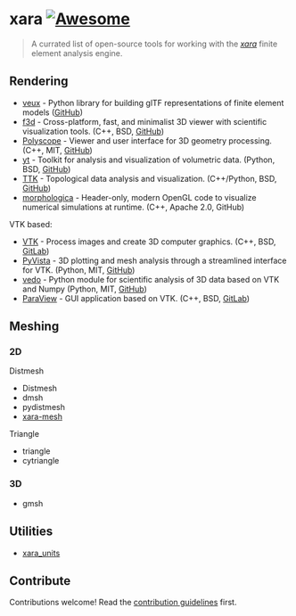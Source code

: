 # xara [![Awesome](https://awesome.re/badge.svg)](https://awesome.re)

> A currated list of open-source tools for working with the [*xara*](https://xara.so)
> finite element analysis engine.


## Rendering

- [veux](https://veux.io) - Python library for building glTF representations of finite element models ([GitHub](https://github.com/stairlab/veux))
- [f3d](https://f3d.app/) - Cross-platform, fast, and minimalist 3D viewer with scientific visualization tools.
  (C++, BSD, [GitHub](https://github.com/f3d-app/f3d))
- [Polyscope](https://polyscope.run/) - Viewer and user interface for 3D geometry processing.
  (C++, MIT, [GitHub](https://github.com/nmwsharp/polyscope))
- [yt](https://yt-project.org/) - Toolkit for analysis and visualization of volumetric data.
  (Python, BSD, [GitHub](https://github.com/yt-project/yt))
- [TTK](https://topology-tool-kit.github.io/) - Topological data analysis and visualization.
  (C++/Python, BSD, [GitHub](https://github.com/topology-tool-kit/ttk))
- [morphologica](https://github.com/ABRG-Models/morphologica) - Header-only, modern OpenGL code to visualize numerical simulations at runtime. (C++, Apache 2.0, GitHub)

VTK based:
- [VTK](https://vtk.org/) - Process images and create 3D computer graphics.
  (C++, BSD, [GitLab](https://gitlab.kitware.com/vtk/vtk))
- [PyVista](https://docs.pyvista.org/) - 3D plotting and mesh analysis through a streamlined interface for VTK.
  (Python, MIT, [GitHub](https://github.com/pyvista/pyvista))
- [vedo](https://vedo.embl.es) - Python module for scientific analysis of 3D data based on VTK and Numpy
  (Python, MIT, [GitHub](https://github.com/marcomusy/vedo))
- [ParaView](https://www.paraview.org) - GUI application based on VTK.
  (C++, BSD, [GitLab](https://gitlab.kitware.com/paraview/paraview))

## Meshing

### 2D

Distmesh
- Distmesh
- dmsh
- pydistmesh
- [xara-mesh](https://pypi.org/project/xara_mesh)

Triangle
- triangle
- cytriangle

### 3D

- gmsh


## Utilities

- [xara_units](https://github.com/chrystalchern/xara_units)


## Contribute

Contributions welcome! Read the [contribution guidelines](contributing.md) first.
